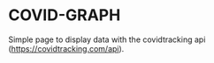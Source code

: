 # COVID-GRAPH
Simple page to display data with the covidtracking api (https://covidtracking.com/api).
